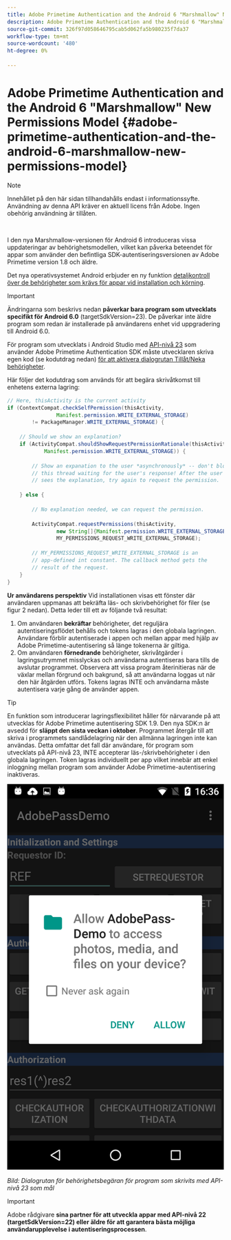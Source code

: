 ```yaml
---
title: Adobe Primetime Authentication and the Android 6 "Marshmallow" New Permissions Model
description: Adobe Primetime Authentication and the Android 6 "Marshmallow" New Permissions Model
source-git-commit: 326f97d058646795cab5d062fa5b980235f7da37
workflow-type: tm+mt
source-wordcount: '480'
ht-degree: 0%

---
```




# Adobe Primetime Authentication and the Android 6 &quot;Marshmallow&quot; New Permissions Model {#adobe-primetime-authentication-and-the-android-6-marshmallow-new-permissions-model}

>[!NOTE]
>
>Innehållet på den här sidan tillhandahålls endast i informationssyfte. Användning av denna API kräver en aktuell licens från Adobe. Ingen obehörig användning är tillåten.

</br>

I den nya Marshmallow-versionen för Android 6 introduceras vissa uppdateringar av behörighetsmodellen, vilket kan påverka beteendet för appar som använder den befintliga SDK-autentiseringsversionen av Adobe Primetime version 1.8 och äldre. 

Det nya operativsystemet Android erbjuder en ny funktion [detaljkontroll över de behörigheter som krävs för appar vid installation och körning](https://developer.android.com/about/versions/marshmallow/android-6.0-changes.html).

>[!IMPORTANT]
>
>Ändringarna som beskrivs nedan **påverkar bara program som utvecklats specifikt för Android 6.0** (targetSdkVersion=23). De påverkar inte äldre program som redan är installerade på användarens enhet vid uppgradering till Android 6.0. 


För program som utvecklats i Android Studio med [API-nivå 23](http://developer.android.com/sdk/api_diff/23/changes.html) som använder Adobe Primetime Authentication SDK måste utvecklaren skriva egen kod (se kodutdrag nedan) [för att aktivera dialogrutan Tillåt/Neka behörigheter](https://developer.android.com/training/permissions/requesting.html). 

Här följer det kodutdrag som används för att begära skrivåtkomst till enhetens externa lagring:

```java
// Here, thisActivity is the current activity
if (ContextCompat.checkSelfPermission(thisActivity,
                Manifest.permission.WRITE_EXTERNAL_STORAGE)
        != PackageManager.WRITE_EXTERNAL_STORAGE) {

    // Should we show an explanation?
    if (ActivityCompat.shouldShowRequestPermissionRationale(thisActivity,
            Manifest.permission.WRITE_EXTERNAL_STORAGE)) {

        // Show an expanation to the user *asynchronously* -- don't block
        // this thread waiting for the user's response! After the user
        // sees the explanation, try again to request the permission.

    } else {

        // No explanation needed, we can request the permission.

        ActivityCompat.requestPermissions(thisActivity,
                new String[]{Manifest.permission.WRITE_EXTERNAL_STORAGE},
                MY_PERMISSIONS_REQUEST_WRITE_EXTERNAL_STORAGE);

        // MY_PERMISSIONS_REQUEST_WRITE_EXTERNAL_STORAGE is an
        // app-defined int constant. The callback method gets the
        // result of the request.
    }
}
```




**Ur användarens perspektiv** Vid installationen visas ett fönster där användaren uppmanas att bekräfta läs- och skrivbehörighet för filer (se figur 2 nedan). Detta leder till ett av följande två resultat:

1. Om användaren **bekräftar** behörigheter, det reguljära autentiseringsflödet behålls och tokens lagras i den globala lagringen. Användare förblir autentiserade i appen och mellan appar med hjälp av Adobe Primetime-autentisering så länge tokenerna är giltiga.
1. Om användaren **förnedrande** behörigheter, skrivåtgärder i lagringsutrymmet misslyckas och användarna autentiseras bara tills de avslutar programmet. Observera att vissa program återinitieras när de växlar mellan förgrund och bakgrund, så att användarna loggas ut när den här åtgärden utförs. Tokens lagras INTE och användarna måste autentisera varje gång de använder appen. 


>[!TIP]
>
>En funktion som introducerar lagringsflexibilitet håller för närvarande på att utvecklas för Adobe Primetime autentisering SDK 1.9. Den nya SDK:n är avsedd för **släppt den sista veckan i oktober**. Programmet återgår till att skriva i programmets sandlådelagring när den allmänna lagringen inte kan användas. Detta omfattar det fall där användare, för program som utvecklats på API-nivå 23, INTE accepterar läs-/skrivbehörigheter i den globala lagringen. Token lagras individuellt per app vilket innebär att enkel inloggning mellan program som använder Adobe Primetime-autentisering inaktiveras.


![](assets/android-permissions-request.png)

*Bild: Dialogrutan för behörighetsbegäran för program som skrivits med API-nivå 23 som mål*

>[!IMPORTANT]
>
> Adobe rådgivare **sina partner för att utveckla appar med API-nivå 22 (targetSdkVersion=22) eller äldre för att garantera bästa möjliga användarupplevelse i autentiseringsprocessen**. 
